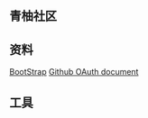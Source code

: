 ## 青柚社区

## 资料


[BootStrap](https://v3.bootcss.com/getting-started/#download)
[Github OAuth document](https://developer.github.com/apps/building-oauth-apps/creating-an-oauth-app/)


## 工具